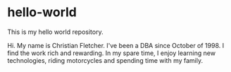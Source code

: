# hello-world
This is my hello world repository.

Hi. My name is Christian Fletcher. I've been a DBA since October of 1998. I find the work rich and rewarding. In my spare time, I enjoy learning new technologies, riding motorcycles and spending time with my family.
